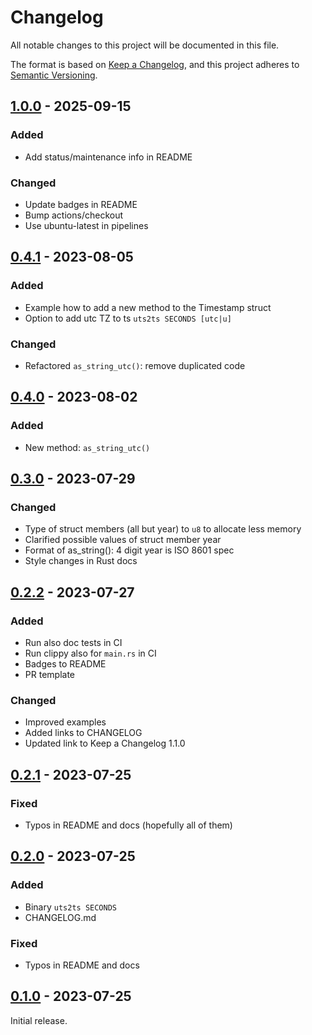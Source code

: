 # Changelog

All notable changes to this project will be documented in this file.

The format is based on [Keep a Changelog](https://keepachangelog.com/en/1.1.0/),
and this project adheres to [Semantic Versioning](https://semver.org/spec/v2.0.0.html).

## [1.0.0] - 2025-09-15

### Added

- Add status/maintenance info in README

### Changed

- Update badges in README
- Bump actions/checkout
- Use ubuntu-latest in pipelines

## [0.4.1] - 2023-08-05

### Added

- Example how to add a new method to the Timestamp struct
- Option to add utc TZ to ts `uts2ts SECONDS [utc|u]`

### Changed

- Refactored `as_string_utc()`: remove duplicated code

## [0.4.0] - 2023-08-02

### Added

- New method: `as_string_utc()`

## [0.3.0] - 2023-07-29

### Changed

- Type of struct members (all but year) to `u8` to allocate less memory
- Clarified possible values of struct member year
- Format of as_string(): 4 digit year is ISO 8601 spec
- Style changes in Rust docs

## [0.2.2] - 2023-07-27

### Added

- Run also doc tests in CI
- Run clippy also for `main.rs` in CI
- Badges to README
- PR template

### Changed

- Improved examples
- Added links to CHANGELOG
- Updated link to Keep a Changelog 1.1.0

## [0.2.1] - 2023-07-25

### Fixed

- Typos in README and docs (hopefully all of them)

## [0.2.0] - 2023-07-25

### Added

- Binary `uts2ts SECONDS`
- CHANGELOG.md

### Fixed

- Typos in README and docs

## [0.1.0] - 2023-07-25

Initial release.

[1.0.0]: https://github.com/tessus/uts2ts/compare/v0.4.1...v1.0.0
[0.4.1]: https://github.com/tessus/uts2ts/compare/v0.4.0...v0.4.1
[0.4.0]: https://github.com/tessus/uts2ts/compare/v0.3.0...v0.4.0
[0.3.0]: https://github.com/tessus/uts2ts/compare/v0.2.2...v0.3.0
[0.2.2]: https://github.com/tessus/uts2ts/compare/v0.2.1...v0.2.2
[0.2.1]: https://github.com/tessus/uts2ts/compare/v0.2.0...v0.2.1
[0.2.0]: https://github.com/tessus/uts2ts/compare/v0.1.0...v0.2.0
[0.1.0]: https://github.com/tessus/uts2ts/releases/tag/v0.1.0
